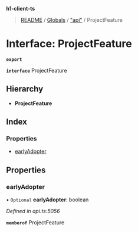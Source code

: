 **h1-client-ts**

> [README](../README.md) / [Globals](../globals.md) / ["api"](../modules/_api_.md) / ProjectFeature

# Interface: ProjectFeature

**`export`** 

**`interface`** ProjectFeature

## Hierarchy

* **ProjectFeature**

## Index

### Properties

* [earlyAdopter](_api_.projectfeature.md#earlyadopter)

## Properties

### earlyAdopter

• `Optional` **earlyAdopter**: boolean

*Defined in api.ts:5056*

**`memberof`** ProjectFeature
